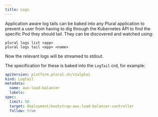 ```yaml
---
title: Logs
---
```


Application aware log tails can be baked into any Plural application to prevent a user from having to dig through the Kubernetes API to find the specific Pod they should tail. They can be discovered and watched using:

```shell {% showHeader=false %}
plural logs list <app>
plural logs tail <app> <name>
```

Now the relevant logs will be streamed to stdout.

The specification for these is baked into the `LogTail` crd, for example:

```yaml
apiVersion: platform.plural.sh/v1alpha1
kind: LogTail
metadata:
  name: aws-load-balancer
  labels:
spec:
  limit: 50
  target: deployment/bootstrap-aws-load-balancer-controller
  follow: true
```
